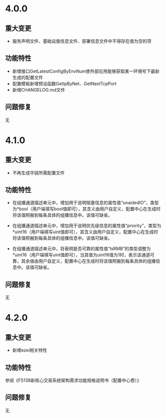 # 4.0.0

## 重大变更

- 服务声明文件、基础设施信息文件、部署信息文件中不得存在值为空的项

## 功能特性

- 新增接口GetLatestConfigByEnvNum使外部应用能够获取某一环境号下最新生成的配置文件
- 配置模板新增预设函数GetIpByNet、GetNextTcpPort
- 新增CHANGELOG.md文件

## 问题修复

无

# 4.1.0

## 重大变更

- 不再生成华锐所需配置文件

## 功能特性

- 在组播通道描述单元中，增加用于说明阻塞信息的属性值“unaidedIO”，类型为*bool（用户端填写bool值即可），其含义由用户自定义，配置中心在生成时将该值照搬到每条具体的组播信息中。该值可缺省。

- 在组播通道描述单元中，增加用于说明优先级信息的属性值“priority”，类型为*uint16（用户端填写uint值即可），其含义由用户自定义，配置中心在生成时将该值照搬到每条具体的组播信息中。该值可缺省。

- 在组播通道描述单元中，将表明是否可靠的属性值“IsRMB”的类型调整为*uint16（用户端填写uint值即可），当其值为uint16值为1时，表示该通道可靠，其余值由用户自定义，配置中心在生成时将该值照搬到每条具体的组播信息中。该值可缺省。

## 问题修复

无

# 4.2.0

## 重大变更

- 新增ezei相关特性

## 功能特性

参阅《FS138新核心交易系统架构需求功能规格说明书（配置中心卷）》

## 问题修复

无